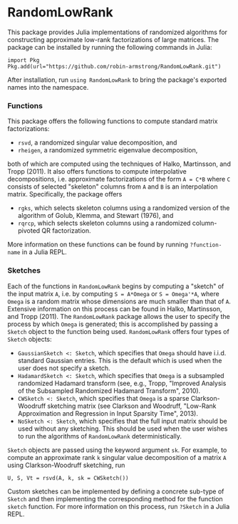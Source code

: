 # RandomLowRank

This package provides Julia implementations of randomized algorithms for constructing approximate low-rank factorizations of large matrices. The package can be installed by running the following commands in Julia:
```
import Pkg
Pkg.add(url="https://github.com/robin-armstrong/RandomLowRank.git")
```

After installation, run `using RandomLowRank` to bring the package's exported names into the namespace.

### Functions

This package offers the following functions to compute standard matrix factorizations:

* `rsvd`, a randomized singular value decomposition, and
* `rheigen`, a randomized symmetric eigenvalue decomposition,

both of which are computed using the techniques of Halko, Martinsson, and Tropp (2011). It also offers functions to compute interpolative decompositions, i.e. approximate factorizations of the form `A = C*B` where `C` consists of selected "skeleton" columns from `A` and `B` is an interpolation matrix. Specifically, the package offers

* `rgks`, which selects skeleton columns using a randomized version of the algorithm of Golub, Klemma, and Stewart (1976), and
* `rqrcp`, which selects skeleton columns using a randomized column-pivoted QR factorization.

More information on these functions can be found by running `?function-name` in a Julia REPL.

### Sketches

Each of the functions in `RandomLowRank` begins by computing a "sketch" of the input matrix `A`, i.e. by computing `S = A*Omega` or `S = Omega'*A`, where `Omega` is a random matrix whose dimensions are much smaller than that of `A`. Extensive information on this process can be found in Halko, Martinsson, and Tropp (2011). The `RandomLowRank` package allows the user to specify the process by which `Omega` is generated; this is accomplished by passing a `Sketch` object to the function being used. `RandomLowRank` offers four types of `Sketch` objects:

* `GaussianSketch <: Sketch`, which specifies that `Omega` should have i.i.d. standard Gaussian entries. This is the default which is used when the user does not specify a sketch.
* `HadamardSketch <: Sketch`, which specifies that `Omega` is a subsampled randomized Hadamard transform (see, e.g., Tropp, "Improved Analysis of the Subsampled Randomized Hadamard Transform", 2010).
* `CWSketch <: Sketch`, which specifies that `Omega` is a sparse Clarkson-Woodruff sketching matrix (see Clarkson and Woodruff, "Low-Rank Approximation and Regression in Input Sparsity Time", 2013).
* `NoSketch <: Sketch`, which specifies that the full input matrix should be used without any sketching. This should be used when the user wishes to run the algorithms of `RandomLowRank` deterministically.

`Sketch` objects are passed using the keyword argument `sk`. For example, to compute an approximate rank `k` singular value decomposition of a matrix `A` using Clarkson-Woodruff sketching, run
```
U, S, Vt = rsvd(A, k, sk = CWSketch())
```
 
Custom sketches can be implemented by defining a concrete sub-type of `Sketch` and then implementing the corresponding method for the function `sketch` function. For more information on this process, run `?Sketch` in a Julia REPL.
